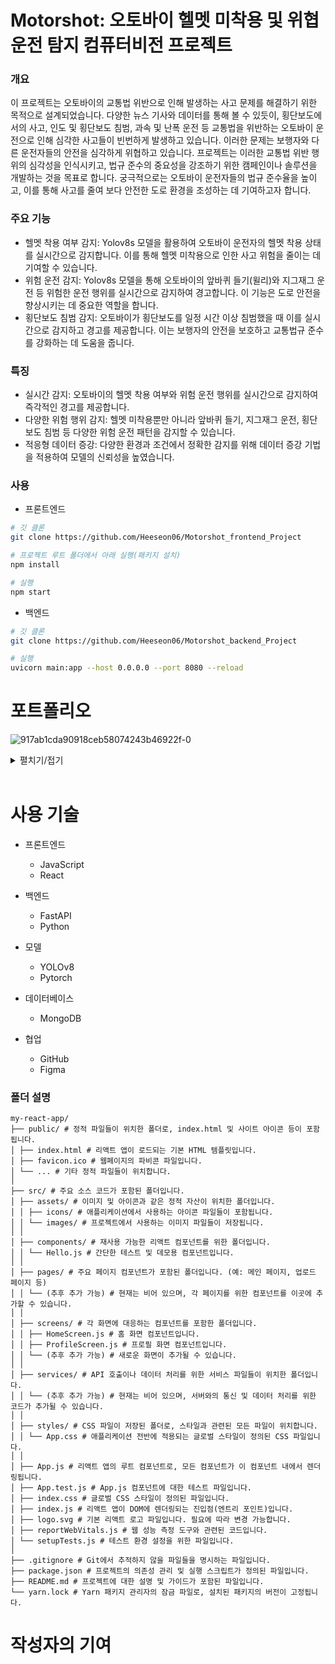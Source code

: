 # Motorshot: 오토바이 헬멧 미착용 및 위협운전 탐지 컴퓨터비전 프로젝트

### 개요

이 프로젝트는 오토바이의 교통법 위반으로 인해 발생하는 사고 문제를 해결하기 위한 목적으로 설계되었습니다. 다양한 뉴스 기사와 데이터를 통해 볼 수 있듯이, 횡단보도에서의 사고, 인도 및 횡단보도 침범, 과속 및 난폭 운전 등 교통법을 위반하는 오토바이 운전으로 인해 심각한 사고들이 빈번하게 발생하고 있습니다. 이러한 문제는 보행자와 다른 운전자들의 안전을 심각하게 위협하고 있습니다.
프로젝트는 이러한 교통법 위반 행위의 심각성을 인식시키고, 법규 준수의 중요성을 강조하기 위한 캠페인이나 솔루션을 개발하는 것을 목표로 합니다. 궁극적으로는 오토바이 운전자들의 법규 준수율을 높이고, 이를 통해 사고를 줄여 보다 안전한 도로 환경을 조성하는 데 기여하고자 합니다.

### 주요 기능

* 헬멧 착용 여부 감지: Yolov8s 모델을 활용하여 오토바이 운전자의 헬멧 착용 상태를 실시간으로 감지합니다. 이를 통해 헬멧 미착용으로 인한 사고 위험을 줄이는 데 기여할 수 있습니다.
* 위험 운전 감지: Yolov8s 모델을 통해 오토바이의 앞바퀴 들기(윌리)와 지그재그 운전 등 위험한 운전 행위를 실시간으로 감지하여 경고합니다. 이 기능은 도로 안전을 향상시키는 데 중요한 역할을 합니다.
* 횡단보도 침범 감지: 오토바이가 횡단보도를 일정 시간 이상 침범했을 때 이를 실시간으로 감지하고 경고를 제공합니다. 이는 보행자의 안전을 보호하고 교통법규 준수를 강화하는 데 도움을 줍니다.

### 특징

* 실시간 감지: 오토바이의 헬멧 착용 여부와 위험 운전 행위를 실시간으로 감지하여 즉각적인 경고를 제공합니다.
* 다양한 위험 행위 감지: 헬멧 미착용뿐만 아니라 앞바퀴 들기, 지그재그 운전, 횡단보도 침범 등 다양한 위험 운전 패턴을 감지할 수 있습니다.
* 적응형 데이터 증강: 다양한 환경과 조건에서 정확한 감지를 위해 데이터 증강 기법을 적용하여 모델의 신뢰성을 높였습니다.

### 사용

* 프론트엔드

```bash
# 깃 클론
git clone https://github.com/Heeseon06/Motorshot_frontend_Project

# 프로젝트 루트 폴더에서 아래 실행(패키지 설치)
npm install

# 실행
npm start
```
* 백엔드

```bash
# 깃 클론
git clone https://github.com/Heeseon06/Motorshot_backend_Project

# 실행
uvicorn main:app --host 0.0.0.0 --port 8080 --reload

```


# 포트폴리오

![917ab1cda90918ceb58074243b46922f-0](https://github.com/user-attachments/assets/5979141b-fd1f-4efb-b13a-6c7878a26f4f)

<details>
  <summary>펼치기/접기</summary>

<!-- ![917ab1cda90918ceb58074243b46922f-0](https://github.com/user-attachments/assets/5979141b-fd1f-4efb-b13a-6c7878a26f4f) -->
![917ab1cda90918ceb58074243b46922f-1](https://github.com/user-attachments/assets/e7def550-79fa-47b2-96ef-7706e1aaaf70)
![917ab1cda90918ceb58074243b46922f-2](https://github.com/user-attachments/assets/779a7c6a-1721-454d-b178-d342c49187fe)
![917ab1cda90918ceb58074243b46922f-3](https://github.com/user-attachments/assets/f5881950-d618-4fba-877d-c46b294fd3f9)
![917ab1cda90918ceb58074243b46922f-4](https://github.com/user-attachments/assets/d6ba2e21-185d-4fe3-b86e-55dd7c6ce04a)
![917ab1cda90918ceb58074243b46922f-5](https://github.com/user-attachments/assets/c5055fe4-52a4-4d5a-b616-85d6b9dcfa5c)
![917ab1cda90918ceb58074243b46922f-6](https://github.com/user-attachments/assets/c6adc318-c5c9-4fa1-b1e0-0e21c3c7e406)
![917ab1cda90918ceb58074243b46922f-7](https://github.com/user-attachments/assets/b312deed-7386-4a70-8c4b-abbc396d7fb3)
![917ab1cda90918ceb58074243b46922f-8](https://github.com/user-attachments/assets/13e9240b-7ba2-485b-b1a6-6b7561ad0750)
![917ab1cda90918ceb58074243b46922f-9](https://github.com/user-attachments/assets/7b4a2bf4-7150-4bee-b263-70494b5577d2)
![917ab1cda90918ceb58074243b46922f-10](https://github.com/user-attachments/assets/150c094a-9708-4b2d-98ae-b145a91114e9)
![917ab1cda90918ceb58074243b46922f-11](https://github.com/user-attachments/assets/b8a3b892-07b7-4ef8-abd8-a0fdca573484)
![917ab1cda90918ceb58074243b46922f-12](https://github.com/user-attachments/assets/1c42a12e-8434-4057-ac48-771190fa1651)
![917ab1cda90918ceb58074243b46922f-13](https://github.com/user-attachments/assets/8584455b-7592-469b-ae65-f44651e31e58)
![917ab1cda90918ceb58074243b46922f-14](https://github.com/user-attachments/assets/2b745df2-e2d5-41c7-82e2-12519adf75df)
![917ab1cda90918ceb58074243b46922f-15](https://github.com/user-attachments/assets/7ee7af6c-52f9-4a2c-9ac6-d4f07fba6721)
![917ab1cda90918ceb58074243b46922f-16](https://github.com/user-attachments/assets/fb45a377-141d-4c70-993f-4d14d943dd7c)
![917ab1cda90918ceb58074243b46922f-17](https://github.com/user-attachments/assets/71933b91-fc70-4641-9975-01819cdd980f)
 
 </details>

<br>

# 사용 기술

* 프론트엔드
   * JavaScript
   * React

* 백엔드
   * FastAPI
   * Python

* 모델
   * YOLOv8
   * Pytorch

* 데이터베이스
  * MongoDB

* 협업
   * GitHub
   * Figma

### 폴더 설명 

```
my-react-app/
├── public/ # 정적 파일들이 위치한 폴더로, index.html 및 사이트 아이콘 등이 포함됩니다.
│ ├── index.html # 리액트 앱이 로드되는 기본 HTML 템플릿입니다.
│ ├── favicon.ico # 웹페이지의 파비콘 파일입니다.
│ └── ... # 기타 정적 파일들이 위치합니다.
│
├── src/ # 주요 소스 코드가 포함된 폴더입니다.
│ ├── assets/ # 이미지 및 아이콘과 같은 정적 자산이 위치한 폴더입니다.
│ │ ├── icons/ # 애플리케이션에서 사용하는 아이콘 파일들이 포함됩니다.
│ │ └── images/ # 프로젝트에서 사용하는 이미지 파일들이 저장됩니다.
│ │
│ ├── components/ # 재사용 가능한 리액트 컴포넌트를 위한 폴더입니다.
│ │ └── Hello.js # 간단한 테스트 및 데모용 컴포넌트입니다.
│ │
│ ├── pages/ # 주요 페이지 컴포넌트가 포함된 폴더입니다. (예: 메인 페이지, 업로드 페이지 등)
│ │ └── (추후 추가 가능) # 현재는 비어 있으며, 각 페이지를 위한 컴포넌트를 이곳에 추가할 수 있습니다.
│ │
│ ├── screens/ # 각 화면에 대응하는 컴포넌트를 포함한 폴더입니다.
│ │ ├── HomeScreen.js # 홈 화면 컴포넌트입니다.
│ │ ├── ProfileScreen.js # 프로필 화면 컴포넌트입니다.
│ │ └── (추후 추가 가능) # 새로운 화면이 추가될 수 있습니다.
│ │
│ ├── services/ # API 호출이나 데이터 처리를 위한 서비스 파일들이 위치한 폴더입니다.
│ │ └── (추후 추가 가능) # 현재는 비어 있으며, 서버와의 통신 및 데이터 처리를 위한 코드가 추가될 수 있습니다.
│ │
│ ├── styles/ # CSS 파일이 저장된 폴더로, 스타일과 관련된 모든 파일이 위치합니다.
│ │ └── App.css # 애플리케이션 전반에 적용되는 글로벌 스타일이 정의된 CSS 파일입니다.
│ │
│ ├── App.js # 리액트 앱의 루트 컴포넌트로, 모든 컴포넌트가 이 컴포넌트 내에서 렌더링됩니다.
│ ├── App.test.js # App.js 컴포넌트에 대한 테스트 파일입니다.
│ ├── index.css # 글로벌 CSS 스타일이 정의된 파일입니다.
│ ├── index.js # 리액트 앱이 DOM에 렌더링되는 진입점(엔트리 포인트)입니다.
│ ├── logo.svg # 기본 리액트 로고 파일입니다. 필요에 따라 변경 가능합니다.
│ ├── reportWebVitals.js # 웹 성능 측정 도구와 관련된 코드입니다.
│ └── setupTests.js # 테스트 환경 설정을 위한 파일입니다.
│
├── .gitignore # Git에서 추적하지 않을 파일들을 명시하는 파일입니다.
├── package.json # 프로젝트의 의존성 관리 및 실행 스크립트가 정의된 파일입니다.
├── README.md # 프로젝트에 대한 설명 및 가이드가 포함된 파일입니다.
└── yarn.lock # Yarn 패키지 관리자의 잠금 파일로, 설치된 패키지의 버전이 고정됩니다.
```


# 작성자의 기여


